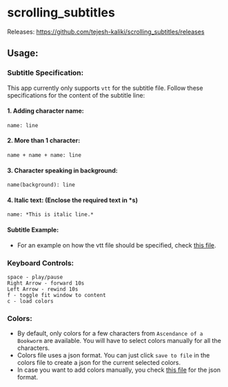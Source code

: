 # scrolling_subtitles

Releases: https://github.com/tejesh-kaliki/scrolling_subtitles/releases

## Usage:
### Subtitle Specification:
This app currently only supports `vtt` for the subtitle file. Follow these specifications for the content of the subtitle line:
#### 1. Adding character name:
```name: line```

#### 2. More than 1 character:
```name + name + name: line```
 
#### 3. Character speaking in background:
```name(background): line```

#### 4. Italic text: (Enclose the required text in *s)
```name: *This is italic line.*```

#### Subtitle Example:
- For an example on how the vtt file should be specified, check [this file](examples/bookworm-CD5-subs.vtt).

### Keyboard Controls:
```
space - play/pause
Right Arrow - forward 10s
Left Arrow - rewind 10s
f - toggle fit window to content
c - load colors
```

### Colors:
- By default, only colors for a few characters from `Ascendance of a Bookworm` are available. You will have to select colors manually for all the characters.
- Colors file uses a json format. You can just click `save to file` in the colors file to create a json for the current selected colors.
- In case you want to add colors manually, you check [this file](examples/colors.json) for the json format.
